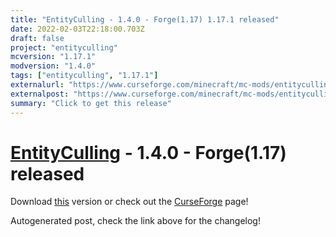 ```yaml
---
title: "EntityCulling - 1.4.0 - Forge(1.17) 1.17.1 released"
date: 2022-02-03T22:18:00.703Z
draft: false
project: "entityculling"
mcversion: "1.17.1"
modversion: "1.4.0"
tags: ["entityculling", "1.17.1"]
externalurl: "https://www.curseforge.com/minecraft/mc-mods/entityculling/files/3635671"
externalpost: "https://www.curseforge.com/minecraft/mc-mods/entityculling/files/3635671"
summary: "Click to get this release"
---
```

# [EntityCulling](/project/entityculling) - 1.4.0 - Forge(1.17) released
Download [this](https://www.curseforge.com/minecraft/mc-mods/entityculling/files/3635671) version or check out the [CurseForge](https://www.curseforge.com/minecraft/mc-mods/entityculling) page!

Autogenerated post, check the link above for the changelog!
